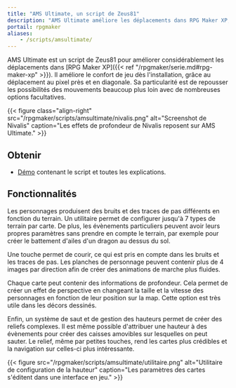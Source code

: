 ```yaml
---
title: "AMS Ultimate, un script de Zeus81"
description: "AMS Ultimate améliore les déplacements dans RPG Maker XP, avec des mouvements au pixel près et en diagonale. Il repousse les possibilités des mouvements avec de nombreuses options personnalisables."
portail: rpgmaker
aliases:
    - /scripts/amsultimate/
---
```


AMS Ultimate est un script de Zeus81 pour améliorer considérablement les déplacements dans [RPG Maker XP]({{< ref "/rpgmaker/serie.md#rpg-maker-xp" >}}). Il améliore le confort de jeu dès l'installation, grâce au déplacement au pixel près et en diagonale. Sa particularité est de repousser les possibilités des mouvements beaucoup plus loin avec de nombreuses options facultatives.

{{< figure class="align-right" src="/rpgmaker/scripts/amsultimate/nivalis.png" alt="Screenshot de Nivalis" caption="Les effets de profondeur de Nivalis reposent sur AMS Ultimate." >}}

## Obtenir

- [Démo](https://drive.google.com/open?id=1qZwq0WgG65BX-hvj6KXY6JW9FRPZfQ_K) contenant le script et toutes les explications.

## Fonctionnalités

Les personnages produisent des bruits et des traces de pas différents en fonction du terrain. Un utilitaire permet de configurer jusqu'à 7 types de terrain par carte. De plus, les évènements particuliers peuvent avoir leurs propres paramètres sans prendre en compte le terrain, par exemple pour créer le battement d'ailes d'un dragon au dessus du sol.

Une touche permet de courir, ce qui est pris en compte dans les bruits et les traces de pas. Les planches de personnage peuvent contenir plus de 4 images par direction afin de créer des animations de marche plus fluides.

Chaque carte peut contenir des informations de profondeur. Cela permet de créer un effet de perspective en changeant la taille et la vitesse des personnages en fonction de leur position sur la map. Cette option est très utile dans les décors dessinés.

Enfin, un système de saut et de gestion des hauteurs permet de créer des reliefs complexes. Il est même possible d'attribuer une hauteur à des évènements pour créer des caisses amovibles sur lesquelles on peut sauter. Le relief, même par petites touches, rend les cartes plus crédibles et la navigation sur celles-ci plus intéressante.

{{< figure src="/rpgmaker/scripts/amsultimate/utilitaire.png" alt="Utilitaire de configuration de la hauteur" caption="Les paramètres des cartes s'éditent dans une interface en jeu." >}}
